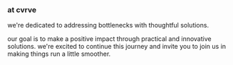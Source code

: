 ### at cvrve

we're dedicated to addressing bottlenecks with thoughtful solutions. 

our goal is to make a positive impact through practical and innovative solutions. we're excited to continue this journey and invite you to join us in making things run a little smoother.
